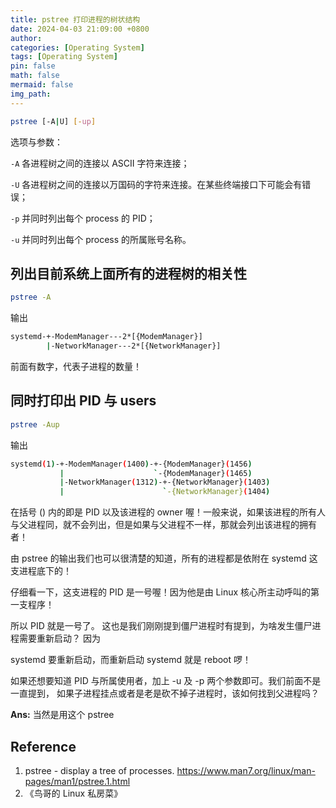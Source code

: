 ```yaml
---
title: pstree 打印进程的树状结构
date: 2024-04-03 21:09:00 +0800
author: 
categories: [Operating System]
tags: [Operating System]
pin: false
math: false
mermaid: false
img_path: 
---
```


```bash
pstree [-A|U] [-up]
```

选项与参数：

`-A` 各进程树之间的连接以 ASCII 字符来连接；

`-U` 各进程树之间的连接以万国码的字符来连接。在某些终端接口下可能会有错误；

`-p` 并同时列出每个 process 的 PID；

`-u` 并同时列出每个 process 的所属账号名称。

## 列出目前系统上面所有的进程树的相关性

```bash
pstree -A
```

输出

```bash
systemd-+-ModemManager---2*[{ModemManager}]
        |-NetworkManager---2*[{NetworkManager}]
```

前面有数字，代表子进程的数量！

## 同时打印出 PID 与 users

```bash
pstree -Aup
```

输出

```bash
systemd(1)-+-ModemManager(1400)-+-{ModemManager}(1456)
           |                    `-{ModemManager}(1465)
           |-NetworkManager(1312)-+-{NetworkManager}(1403)
           |                      `-{NetworkManager}(1404)
```

在括号 () 内的即是 PID 以及该进程的 owner 喔！一般来说，如果该进程的所有人与父进程同，就不会列出，但是如果与父进程不一样，那就会列出该进程的拥有者！

由 pstree 的输出我们也可以很清楚的知道，所有的进程都是依附在 systemd 这支进程底下的！ 

仔细看一下，这支进程的 PID 是一号喔！因为他是由 Linux 核心所主动呼叫的第一支程序！

所以 PID 就是一号了。 这也是我们刚刚提到僵尸进程时有提到，为啥发生僵尸进程需要重新启动？ 因为

systemd 要重新启动，而重新启动 systemd 就是 reboot 啰！

如果还想要知道 PID 与所属使用者，加上 -u 及 -p 两个参数即可。我们前面不是一直提到， 如果子进程挂点或者是老是砍不掉子进程时，该如何找到父进程吗？

**Ans:** 当然是用这个 pstree 

## Reference

1. pstree - display a tree of processes. <https://www.man7.org/linux/man-pages/man1/pstree.1.html>
2. 《鸟哥的 Linux 私房菜》